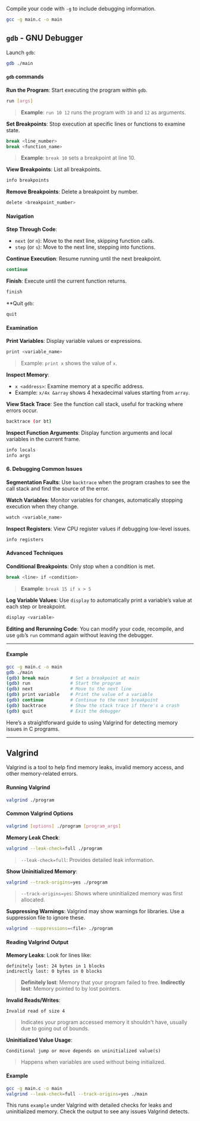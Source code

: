 Compile your code with `-g` to include debugging information.
```bash
gcc -g main.c -o main
```

## `gdb` - GNU Debugger

Launch `gdb`:
```bash
gdb ./main
```

#### `gdb` commands

 **Run the Program**: Start executing the program within `gdb`.
```bash
run [args]
```
> **Example**: `run 10 12` runs the program with `10` and `12` as arguments.

**Set Breakpoints**: Stop execution at specific lines or functions to examine state.
```bash
break <line_number>
break <function_name>
```
> **Example**: `break 10` sets a breakpoint at line 10.

**View Breakpoints**: List all breakpoints.
```bash
info breakpoints
```

**Remove Breakpoints**: Delete a breakpoint by number.
```bash
delete <breakpoint_number>
```

#### Navigation

**Step Through Code**:
- `next` (or `n`): Move to the next line, skipping function calls.
- `step` (or `s`): Move to the next line, stepping into functions.

**Continue Execution**: Resume running until the next breakpoint.
```bash
continue
```

**Finish**: Execute until the current function returns.
```bash
finish
```

**Quit `gdb`:
```bash
quit
```

#### **Examination**

**Print Variables**: Display variable values or expressions.
```bash
print <variable_name>
```
> Example: `print x` shows the value of `x`.

**Inspect Memory**:
- `x <address>`: Examine memory at a specific address.
- Example: `x/4x &array` shows 4 hexadecimal values starting from `array`.

**View Stack Trace**: 
See the function call stack, useful for tracking where errors occur.
```bash
backtrace (or bt)
```

**Inspect Function Arguments**: 
Display function arguments and local variables in the current frame.
```bash
info locals
info args
```

#### 6. **Debugging Common Issues**

**Segmentation Faults**: Use `backtrace` when the program crashes to see the call stack and find the source of the error.

**Watch Variables**: Monitor variables for changes, automatically stopping execution when they change.
```bash
watch <variable_name>
```

**Inspect Registers**: View CPU register values if debugging low-level issues.
```bash
info registers
```

#### **Advanced Techniques**

**Conditional Breakpoints**: Only stop when a condition is met.
```bash
break <line> if <condition>
```
> **Example**: `break 15 if x > 5`

**Log Variable Values**: Use `display` to automatically print a variable’s value at each step or breakpoint.
```bash
display <variable>
```

**Editing and Rerunning Code**: You can modify your code, recompile, and use `gdb`’s `run` command again without leaving the debugger.

---

#### Example
```bash
gcc -g main.c -o main
gdb ./main
(gdb) break main        # Set a breakpoint at main
(gdb) run               # Start the program
(gdb) next              # Move to the next line
(gdb) print variable    # Print the value of a variable
(gdb) continue          # Continue to the next breakpoint
(gdb) backtrace         # Show the stack trace if there's a crash
(gdb) quit              # Exit the debugger
```

Here’s a straightforward guide to using Valgrind for detecting memory issues in C programs.

---

## Valgrind

Valgrind is a tool to help find memory leaks, invalid memory access, and other memory-related errors.

#### Running Valgrind
```bash
valgrind ./program
```

#### Common Valgrind Options

```bash
valgrind [options] ./program [program_args]
```

**Memory Leak Check**:
```bash
valgrind --leak-check=full ./program
```
> `--leak-check=full`: Provides detailed leak information.

**Show Uninitialized Memory**:
```bash
valgrind --track-origins=yes ./program
```
> `--track-origins=yes`: Shows where uninitialized memory was first allocated.

**Suppressing Warnings**:
Valgrind may show warnings for libraries. Use a suppression file to ignore these.
```bash
valgrind --suppressions=<file> ./program
```

#### Reading Valgrind Output

**Memory Leaks**: Look for lines like:
```
definitely lost: 24 bytes in 1 blocks
indirectly lost: 0 bytes in 0 blocks
```
> **Definitely lost**: Memory that your program failed to free.
> **Indirectly lost**: Memory pointed to by lost pointers.

**Invalid Reads/Writes**:
```
Invalid read of size 4
```
> Indicates your program accessed memory it shouldn't have, usually due to going out of bounds.

**Uninitialized Value Usage**:
```
Conditional jump or move depends on uninitialized value(s)
```
> Happens when variables are used without being initialized.

#### Example
   ```bash
   gcc -g main.c -o main
   valgrind --leak-check=full --track-origins=yes ./main
   ```

This runs `example` under Valgrind with detailed checks for leaks and uninitialized memory. Check the output to see any issues Valgrind detects.